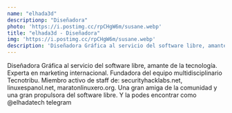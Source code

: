 ```yaml
---
name: "elhada3d"
descriptionp: "Diseñadora"
photo: 'https://i.postimg.cc/rpCHgW6m/susane.webp'
title: "elhada3d - Diseñadora"
img: 'https://i.postimg.cc/rpCHgW6m/susane.webp'
description: 'Diseñadora Gráfica al servicio del software libre, amante de la tecnología. Experta en marketing internacional. Fundadora del equipo multidisciplinario Tecnotribu. Miembro activo de staff de: securityhacklabs.net, linuxespanol.net, maratonlinuxero.org. Una gran amiga de la comunidad y una gran propulsora del software libre. Y la podes encontrar como @elhadatech telegram'
---
```

Diseñadora Gráfica al servicio del software libre, amante de la tecnología. Experta en marketing internacional. Fundadora del equipo multidisciplinario Tecnotribu. Miembro activo de staff de: securityhacklabs.net, linuxespanol.net, maratonlinuxero.org. Una gran amiga de la comunidad y una gran propulsora del software libre. Y la podes encontrar como @elhadatech telegram
